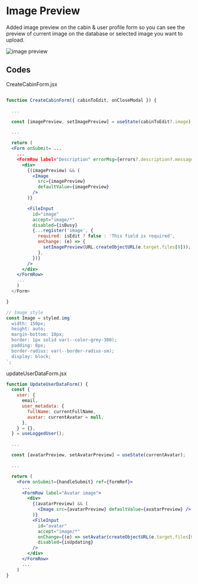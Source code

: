 # Image Preview

Added image preview on the cabin & user profile form so you can see the preview of current image on the database or selected image you want to upload.

![image preview](https://drive.google.com/thumbnail?id=1Y9qKwiGW4Z8mIAEPC291r-CKqVtJNerW&sz=w600)

## Codes

CreateCabinForm.jsx

```jsx

function CreateCabinForm({ cabinToEdit, onCloseModal }) {

  ...

  const [imagePreview, setImagePreview] = useState(cabinToEdit?.image);

  ...

  return (
  <Form onSubmit= ...
    ...
    <FormRow label="Description" errorMsg={errors?.description?.message}>
      <div>
        {(imagePreview) && (
          <Image
            src={imagePreview}
            defaultValue={imagePreview}
          />
        )}

        <FileInput
          id="image"
          accept="image/*"
          disabled={isBusy}
          {...register('image', {
            required: isEdit ? false : 'This field is required',
            onChange: (e) => {
              setImagePreview(URL.createObjectURL(e.target.files[0]));
            },
          })}
        />
      </div>
    </FormRow>
    ...
    )
  </Form>

}

// Image style
const Image = styled.img`
  width: 150px;
  height: auto;
  margin-bottom: 10px;
  border: 1px solid var(--color-grey-300);
  padding: 8px;
  border-radius: var(--border-radius-sm);
  display: block;
`;

```

updateUserDataForm.jsx

```jsx
function UpdateUserDataForm() {
  const {
    user: {
      email,
      user_metadata: {
        fullName: currentFullName,
        avatar: currentAvatar = null,
      },
    } = {},
  } = useLoggedUser();

  ...

  const [avatarPreview, setAvatarPreview] = useState(currentAvatar);

  ...

  return (
    <Form onSubmit={handleSubmit} ref={formRef}>
      ...
      <FormRow label="Avatar image">
        <div>
          {(avatarPreview) && (
            <Image src={avatarPreview} defaultValue={avatarPreview} />
          )}
          <FileInput
            id="avatar"
            accept="image/*"
            onChange={(e) => setAvatar(createObjectURL(e.target.files[0]))}
            disabled={isUpdating}
          />
        </div>
      </FormRow>
      ...
    )
}

```
